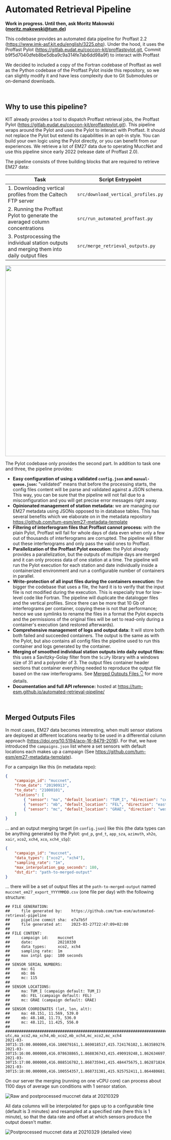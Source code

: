 # Automated Retrieval Pipeline

**Work in progress. Until then, ask Moritz Makowski ([moritz.makowski@tum.de](mailto:moritz.makowski@tum.de))**

This codebase provides an automated data pipeline for Proffast 2.2 (https://www.imk-asf.kit.edu/english/3225.php). Under the hood, it uses the Proffast Pylot (https://gitlab.eudat.eu/coccon-kit/proffastpylot.git, Commit b9f5d7040dfeb8be5dba9c9a314fe7ab6dd98a9f) to interact with Proffast

We decided to included a copy of the Fortran codebase of Proffast as well as the Python codebase of the Proffast Pylot inside this repository, so we can slightly modify it and have less complexity due to Git Submodules or on-demand downloads.

<br/>

## Why to use this pipeline?

KIT already provides a tool to dispatch Proffast retrieval jobs, the Proffast Pylot (https://gitlab.eudat.eu/coccon-kit/proffastpylot.git). This pipeline wraps around the Pylot and uses the Pylot to interact with Proffast. It should not replace the Pylot but extend its capabilities in an opt-in style. You can build your own logic using the Pylot directly, or you can benefit from our experiences. We retrieve a lot of EM27 data due to operating MuccNet and use this pipeline since early 2022 (release date of Proffast 2.0).

The pipeline consists of three building blocks that are required to retrieve EM27 data:

| Task                                                                                      | Script Entrypoint                   |
| ----------------------------------------------------------------------------------------- | ----------------------------------- |
| 1. Downloading vertical profiles from the Caltech FTP server                              | `src/download_vertical_profiles.py` |
| 2. Running the Proffast Pylot to generate the averaged column concentrations              | `src/run_automated_proffast.py`     |
| 3. Postprocessing the individual station outputs and merging them into daily output files | `src/merge_retrieval_outputs.py`    |

<p align="center">
    <img width="600" src="docs/revised-retrieval-pipeline-architecture.png"/>
</p>

The Pylot codebase only provides the second part. In addition to task one and three, the pipeline provides:

-   **Easy configuration of using a validated `config.json` and `manual-queue.json`:** "validated" means that before the processing starts, the config files content will be parse and validated against a JSON schema. This way, you can be sure that the pipeline will not fail due to a misconfiguration and you will get precise error messages right away.
-   **Opinionated management of station metadata:** we are managing our EM27 metadata using JSONs opposed to in database tables. This has several benefits which we elaborate on in the metadata repository https://github.com/tum-esm/em27-metadata-template
-   **Filtering of interferogram files that Proffast cannot process:** with the plain Pylot, Proffast will fail for whole days of data even when only a few out of thousands of interferograms are corrupted. The pipeline will filter out these interferograms and only pass the valid ones to Proffast.
-   **Parallelization of the Proffast Pylot execution:** the Pylot already provides a parallelization, but the outputs of multiple days are merged and it can only process data of one station at a time. The pipeline will run the Pylot execution for each station and date individually inside a containerized environment and run a configurable number of containers in parallel.
-   **Write-protection of all input files during the containers execution:** the bigger the codebase that uses a file, the hard it is to verify that the input file is not modified during the execution. This is especially true for low-level code like Fortran. The pipeline will duplicate the datalogger files and the vertical profiles. Since there can be more that 10 Gb of interferograms per container, copying these is not that performance; hence we use symlinks to rename the files in a format the Pylot expects and the permissions of the original files will be set to read-only during a container's execution (and restored afterwards).
-   **Comprehensive management of logs and output data:** It will store both both failed and succeeded containers. The output is the same as with the Pylot, but also contains all config files the pipeline used to run this container and logs generated by the container.
-   **Merging of smoothed individual station outputs into daily output files:** this uses a Savitzky-Golay filter from the `SciPy` library with a windows size of 31 and a polyorder of 3. The output files container header sections that container everything needed to reproduce the output file based on the raw interferograms. See [Merged Outputs Files 👇](#merged-outputs-files) for more details.
-   **Documentation and full API reference:** hosted at https://tum-esm.github.io/automated-retrieval-pipeline/

<br/>

## Merged Outputs Files

In most cases, EM27 data becomes interesting, when multi sensor stations are deployed at different locations nearby to be used in a differential column approach (https://doi.org/10.5194/acp-16-8479-2016). For that, we have introduced the `campaigns.json` list where a set sensors with default locations each makes up a campaign (See https://github.com/tum-esm/em27-metadata-template).

For a campaign like this (in metadata repo):

```json
{
    "campaign_id": "muccnet",
    "from_date": "20190913",
    "to_date": "21000101",
    "stations": [
        { "sensor": "ma", "default_location": "TUM_I", "direction": "center" },
        { "sensor": "mb", "default_location": "FEL", "direction": "east" },
        { "sensor": "mc", "default_location": "GRAE", "direction": "west" }
    ]
}
```

... and an output merging target (in `config.json`) like this (the data types can be anything generated by the Pylot: `gnd_p`, `gnd_t`, `app_sza`, `azimuth`, `xh2o`, `xair`, `xco2`, `xch4`, `xco`, `xch4_s5p`):

```json
{
    "campaign_id": "muccnet",
    "data_types": ["xco2", "xch4"],
    "sampling_rate": "1m",
    "max_interpolation_gap_seconds": 180,
    "dst_dir": "path-to-merged-output"
}
```

... there will be a set of output files at the `path-to-merged-output` named `muccnet_em27_export_YYYYMMDD.csv` (one file per day) with the following structure:

```csv
## FILE GENERATION:
##     file generated by:    https://github.com/tum-esm/automated-retrieval-pipeline
##     pipeline commit sha:  e7a7b5f
##     file generated at:    2023-03-27T22:47:09+02:00
##
## FILE CONTENT:
##     campaign id:    muccnet
##     date:           20210330
##     data types:     xco2, xch4
##     sampling rate:  1m
##     max intpl gap:  180 seconds
##
## SENSOR SERIAL NUMBERS:
##     ma: 61
##     mb: 86
##     mc: 115
##
## SENSOR LOCATIONS:
##     ma: TUM_I (campaign default: TUM_I)
##     mb: FEL (campaign default: FEL)
##     mc: GRAE (campaign default: GRAE)
##
## SENSOR COORDINATES (lat, lon, alt):
##     ma: 48.151, 11.569, 539.0
##     mb: 48.148, 11.73, 536.0
##     mc: 48.121, 11.425, 556.0
##
################################################################################
utc,ma_xco2,ma_xch4,mb_xco2,mb_xch4,mc_xco2,mc_xch4
2021-03-30T15:15:00.000000,416.100879161,1.869018517,415.724176102,1.863589276,416.517596549,1.867316010
2021-03-30T15:16:00.000000,416.078638865,1.868836743,415.490919248,1.862634697,416.481850179,1.867328453
2021-03-30T15:17:00.000000,416.088516782,1.868735941,415.484475675,1.862871824,416.512162103,1.867350658
2021-03-30T15:18:00.000000,416.100554357,1.868731381,415.925752411,1.864480681,416.549362098,1.867669277
```

On our server the merging (running on one vCPU core) can process about 1100 days of average sun conditions with 1 sensor station.

![Raw and postprocessed muccnet data at 20210329](docs/muccnet_em27_export_20210329.png)

All data columns will be interpolated for gaps up to a configurable time (default is 3 minutes) and resampled at a specified rate (here this is 1 minute), so that the data rate and offset at which sensors produce the output doesn't matter.

![Postprocessed muccnet data at 20210329 (detailed view)](docs/muccnet_em27_export_20210329-detailed.png)

